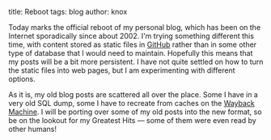 title:	Reboot
tags: 	blog
author: knox

Today marks the official reboot of my personal blog, which has been on
the Internet sporadically since about 2002. I'm trying something
different this time, with content stored as static files in
[GitHub](https://github.com/knoxcarey) rather than in some other type
of database that I would need to maintain. Hopefully this means that
my posts will be a bit more persistent. I have not quite settled on
how to turn the static files into web pages, but I am experimenting
with different options.

As it is, my old blog posts are scattered all over the place. Some I
have in a very old SQL dump, some I have to recreate from caches on
the [Wayback Machine](https://web.archive.org/web/*/knoxcarey.com). I
will be porting over some of my old posts into the new format, so be
on the lookout for my Greatest Hits &mdash; some of them were even
read by other humans!
